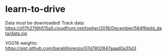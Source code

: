 # learn-to-drive
Data must be downloaded! 
Track data:
https://d17h27t6h515a5.cloudfront.net/topher/2016/December/584f6edd_data/data.zip

VGG16 weights:
https://gist.github.com/baraldilorenzo/07d7802847aaad0a35d3
